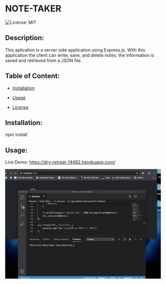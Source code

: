 
# NOTE-TAKER

![License: MIT](https://img.shields.io/badge/License-MIT-brightgreen)

## Description: 
This aplication  is a server side application  using Express.js. With this application  the client can write, save, and delete notes. the information is saved and retrieved from a JSON file.

## Table of Content:
  * [Installation](#installation)

  * [Usage](#usage)

  * [License](#license)



## Installation:
npm install

## Usage:
Live Demo: https://dry-retreat-14482.herokuapp.com/


![](demo.gif)










